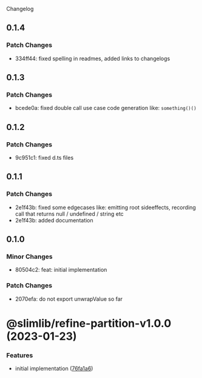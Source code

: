 Changelog

## 0.1.4

### Patch Changes

- 334ff44: fixed spelling in readmes, added links to changelogs

## 0.1.3

### Patch Changes

- bcede0a: fixed double call use case code generation like: `something()()`

## 0.1.2

### Patch Changes

- 9c951c1: fixed d.ts files

## 0.1.1

### Patch Changes

- 2e1f43b: fixed some edgecases like: emitting root sideeffects, recording call that returns null / undefined / string etc
- 2e1f43b: added documentation

## 0.1.0

### Minor Changes

- 80504c2: feat: initial implementation

### Patch Changes

- 2070efa: do not export unwrapValue so far

# @slimlib/refine-partition-v1.0.0 (2023-01-23)

### Features

- initial implementation ([76fa1a6](https://github.com/kshutkin/slimlib/commit/76fa1a697fc0d9caceb1b0c2b361092b41619d5b))
